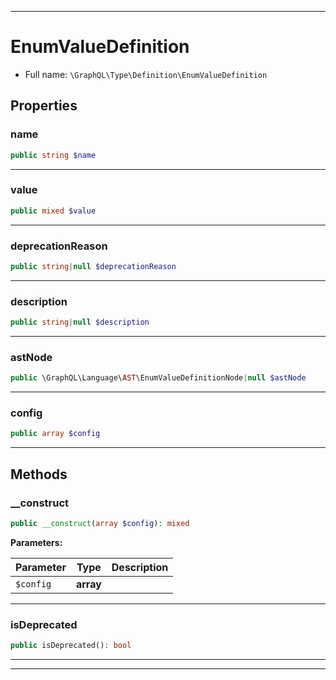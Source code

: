 ***

# EnumValueDefinition

* Full name: `\GraphQL\Type\Definition\EnumValueDefinition`

## Properties

### name

```php
public string $name
```

***

### value

```php
public mixed $value
```

***

### deprecationReason

```php
public string|null $deprecationReason
```

***

### description

```php
public string|null $description
```

***

### astNode

```php
public \GraphQL\Language\AST\EnumValueDefinitionNode|null $astNode
```

***

### config

```php
public array $config
```

***

## Methods

### __construct

```php
public __construct(array $config): mixed
```

**Parameters:**

| Parameter | Type | Description |
|-----------|------|-------------|
| `$config` | **array** |  |

***

### isDeprecated

```php
public isDeprecated(): bool
```

***


***

